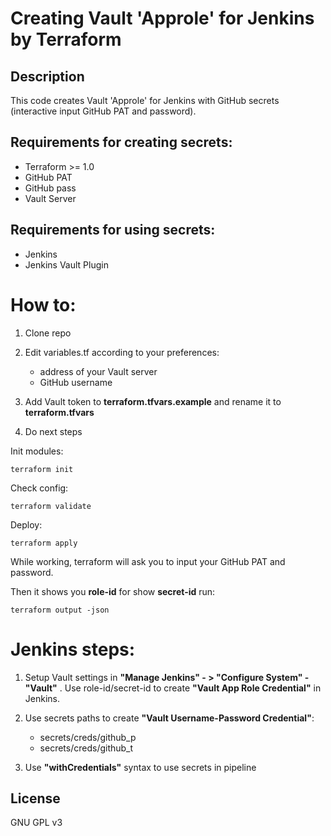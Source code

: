 # Creating Vault 'Approle' for Jenkins by Terraform
## Description

This code creates Vault 'Approle' for Jenkins with GitHub secrets (interactive input GitHub PAT and password).


## Requirements for creating secrets:
  - Terraform >= 1.0
  - GitHub PAT
  - GitHub pass
  - Vault Server

## Requirements for using secrets:
  - Jenkins
  - Jenkins Vault Plugin



# How to:
1. Clone repo
2. Edit variables.tf according to your preferences:
	- address of your Vault server
	- GitHub username
3. Add Vault token to **terraform.tfvars.example** and rename it to **terraform.tfvars**

4. Do next steps

Init modules:
```
terraform init
```

Check config:
```
terraform validate
```
Deploy:
```
terraform apply
```

While working, terraform will ask you to input your GitHub PAT and password. 

Then it shows you **role-id** for show **secret-id** run:

```
terraform output -json
```

# Jenkins steps:
1. Setup Vault settings in **"Manage Jenkins" - > "Configure System" - "Vault"** . Use role-id/secret-id to create  **"Vault App Role Credential"** in Jenkins.

2. Use secrets paths to create **"Vault Username-Password Credential"**:
	- secrets/creds/github_p
	- secrets/creds/github_t

3. Use **"withCredentials"** syntax to use secrets in pipeline




## License
GNU GPL v3